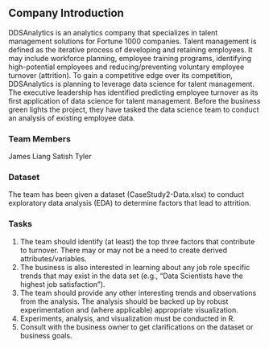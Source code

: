 ## Company Introduction
DDSAnalytics is an analytics company that specializes in talent management solutions for Fortune 1000 companies. Talent management is defined as the iterative process of developing and retaining employees. It may include workforce planning, employee training programs, identifying high-potential employees and reducing/preventing voluntary employee turnover (attrition). 
To gain a competitive edge over its competition, DDSAnalytics is planning to leverage data science for talent management. The executive leadership has identified predicting employee turnover as its first application of data science for talent management. Before the business green lights the project, they have tasked the data science team to conduct an analysis of existing employee data. 

### Team Members
James
Liang 
Satish
Tyler

### Dataset
The team has been given a dataset (CaseStudy2-Data.xlsx) to conduct exploratory data analysis (EDA) to determine factors that lead to attrition. 

### Tasks
1. The team should identify (at least) the top three factors that contribute to turnover. There may or may not be a need to create derived attributes/variables. 
2. The business is also interested in learning about any job role specific trends that may exist in the data set (e.g., “Data Scientists have the highest job satisfaction”). 
3. The team should provide any other interesting trends and observations from the analysis. The analysis should be backed up by robust experimentation and (where applicable) appropriate visualization. 
4. Experiments, analysis, and visualization must be conducted in R. 
5. Consult with the business owner to get clarifications on the dataset or business goals. 
